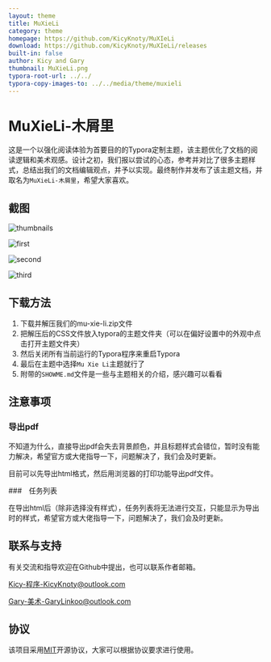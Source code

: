 ```yaml
---
layout: theme
title: MuXieLi
category: theme
homepage: https://github.com/KicyKnoty/MuXIeLi
download: https://github.com/KicyKnoty/MuXIeLi/releases
built-in: false
author: Kicy and Gary
thumbnail: MuXieLi.png
typora-root-url: ../../
typora-copy-images-to: ../../media/theme/muxieli
---
```


# MuXieLi-木屑里

这是一个以强化阅读体验为首要目的的Typora定制主题，该主题优化了文档的阅读逻辑和美术观感。设计之初，我们报以尝试的心态，参考并对比了很多主题样式，总结出我们的文档编辑观点，并予以实现。最终制作并发布了该主题文档，并取名为`MuXieLi-木屑里`，希望大家喜欢。

## 截图

![thumbnails](../../media/thumbnails/muxieli.png)

![first](../../tree/main/media/theme/muxieli/first.png)

![second](../../tree/main/media/theme/muxieli/second.png)

![third](../../tree/main/media/theme/muxieli/third.png)

## 下载方法

1. 下载并解压我们的mu-xie-li.zip文件
2. 把解压后的CSS文件放入typora的主题文件夹（可以在偏好设置中的外观中点击打开主题文件夹）
3. 然后关闭所有当前运行的Typora程序来重启Typora
4. 最后在主题中选择`Mu Xie Li`主题就行了
5. 附带的`SHOWME.md`文件是一些与主题相关的介绍，感兴趣可以看看

## 注意事项

### 导出pdf

不知道为什么，直接导出pdf会失去背景颜色，并且标题样式会错位，暂时没有能力解决，希望官方或大佬指导一下，问题解决了，我们会及时更新。

目前可以先导出html格式，然后用浏览器的打印功能导出pdf文件。

###　任务列表

在导出html后（除非选择没有样式），任务列表将无法进行交互，只能显示为导出时的样式，希望官方或大佬指导一下，问题解决了，我们会及时更新。


## 联系与支持

有关交流和指导欢迎在Github中提出，也可以联系作者邮箱。

Kicy-程序-KicyKnoty@outlook.com

Gary-美术-GaryLinkoo@outlook.com

## 协议

该项目采用[MIT](https://github.com/KicyKnoty/MuXieLi/blob/main/LICENSE)开源协议，大家可以根据协议要求进行使用。
